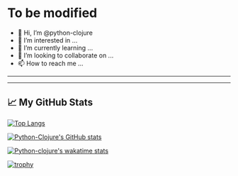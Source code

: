 # To be modified

- 👋 Hi, I’m @python-clojure
- 👀 I’m interested in ...
- 🌱 I’m currently learning ...
- 💞️ I’m looking to collaborate on ...
- 📫 How to reach me ...

---


</div>

---


## &#x1f4c8; My GitHub Stats

[![Top Langs](https://github-readme-stats.vercel.app/api/top-langs/?username=python-clojure&hide=java,html,css&theme=tokyonight)](https://github.com/anuraghazra/github-readme-stats)

[![Python-Clojure's GitHub stats](https://github-readme-stats.vercel.app/api?username=python-clojure&theme=cobalt)](https://github.com/anuraghazra/github-readme-stats)

[![Python-clojure's wakatime stats](https://github-readme-stats.vercel.app/api/wakatime?username=python_clojure&theme=buefy)](https://github.com/anuraghazra/github-readme-stats)

[![trophy](https://github-profile-trophy.vercel.app/?username=python-clojure&theme=dracula&column=7)](https://github.com/ryo-ma/github-profile-trophy)

